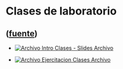 # Clases de laboratorio
([fuente](https://campus.exactas.uba.ar/course/view.php?id=990&section=6))
---
  - [![Archivo](https://campus.exactas.uba.ar/theme/image.php/magazine/core/1462913092/f/pdf) Intro Clases - Slides Archivo](https://campus.exactas.uba.ar/mod/resource/view.php?id=59962)

  - [![Archivo](https://campus.exactas.uba.ar/theme/image.php/magazine/core/1462913092/f/archive) Ejercitacion Clases Archivo](https://campus.exactas.uba.ar/mod/resource/view.php?id=59963)

